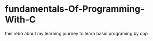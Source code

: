 # fundamentals-Of-Programming-With-C
this rebo about my learning journey to learn basic programing by cpp
